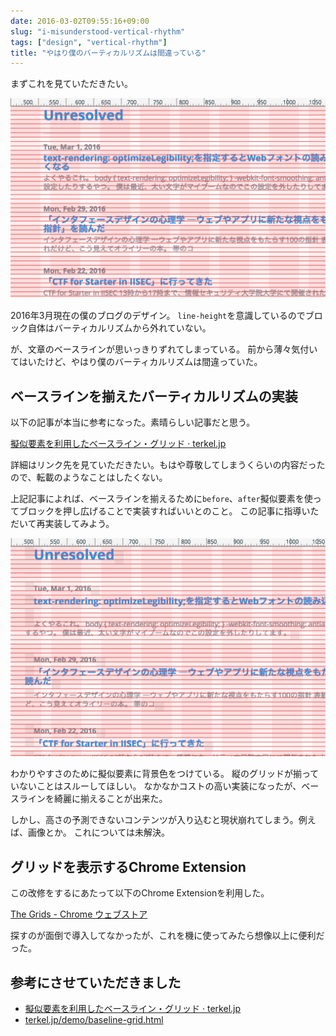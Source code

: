 ```yaml
---
date: 2016-03-02T09:55:16+09:00
slug: "i-misunderstood-vertical-rhythm"
tags: ["design", "vertical-rhythm"]
title: "やはり僕のバーティカルリズムは間違っている"
---
```


まずこれを見ていただきたい。

[<img src="/images/2016-03-02/invalid.png" alt="invalid">](/images/2016-03-02/invalid.png)

2016年3月現在の僕のブログのデザイン。
`line-height`を意識しているのでブロック自体はバーティカルリズムから外れていない。

が、文章のベースラインが思いっきりずれてしまっている。
前から薄々気付いてはいたけど、やはり僕のバーティカルリズムは間違っていた。

## ベースラインを揃えたバーティカルリズムの実装

以下の記事が本当に参考になった。素晴らしい記事だと思う。

[擬似要素を利用したベースライン・グリッド · terkel.jp](http://terkel.jp/archives/2014/11/baseline-grid-pseudo-elements/)

詳細はリンク先を見ていただきたい。もはや尊敬してしまうくらいの内容だったので、転載のようなことはしたくない。

上記記事によれば、ベースラインを揃えるために`before`、`after`擬似要素を使ってブロックを押し広げることで実装すればいいとのこと。
この記事に指導いただいて再実装してみよう。

[<img src="/images/2016-03-02/valid.png" alt="invalid">](/images/2016-03-02/valid.png)

わかりやすさのために擬似要素に背景色をつけている。
縦のグリッドが揃っていないことはスルーしてほしい。
なかなかコストの高い実装になったが、ベースラインを綺麗に揃えることが出来た。

しかし、高さの予測できないコンテンツが入り込むと現状崩れてしまう。例えば、画像とか。
これについては未解決。

## グリッドを表示するChrome Extension

この改修をするにあたって以下のChrome Extensionを利用した。

[The Grids - Chrome ウェブストア](https://chrome.google.com/webstore/detail/the-grids/jgfgflhpelebngbkojdfjjekjnkgdcag)

探すのが面倒で導入してなかったが、これを機に使ってみたら想像以上に便利だった。

## 参考にさせていただきました

* [擬似要素を利用したベースライン・グリッド · terkel.jp](http://terkel.jp/archives/2014/11/baseline-grid-pseudo-elements/)
* [terkel.jp/demo/baseline-grid.html](http://terkel.jp/demo/baseline-grid.html)

